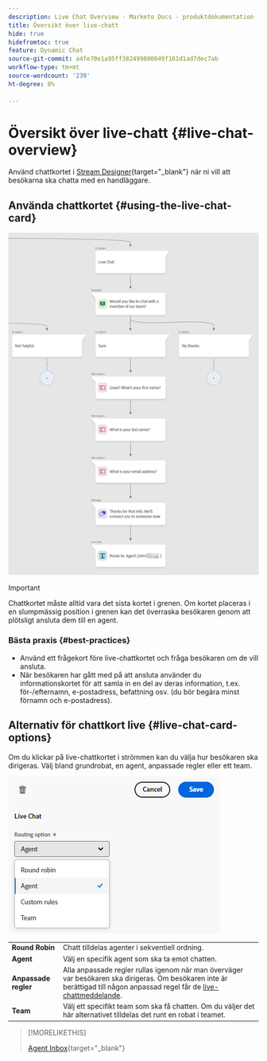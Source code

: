```yaml
---
description: Live Chat Overview - Marketo Docs - produktdokumentation
title: Översikt över live-chatt
hide: true
hidefromtoc: true
feature: Dynamic Chat
source-git-commit: a4fe70e1a95ff382499800049f161d1ad7dec7ab
workflow-type: tm+mt
source-wordcount: '239'
ht-degree: 0%

---
```


# Översikt över live-chatt {#live-chat-overview}

Använd chattkortet i [Stream Designer](/help/marketo/product-docs/demand-generation/dynamic-chat-two/automated-chat/stream-designer.md){target="_blank"} när ni vill att besökarna ska chatta med en handläggare.

## Använda chattkortet {#using-the-live-chat-card}

![](assets/live-chat-overview-1.png)

>[!IMPORTANT]
>
>Chattkortet måste alltid vara det sista kortet i grenen. Om kortet placeras i en slumpmässig position i grenen kan det överraska besökaren genom att plötsligt ansluta dem till en agent.

### Bästa praxis {#best-practices}

* Använd ett frågekort före live-chattkortet och fråga besökaren om de vill ansluta.
* När besökaren har gått med på att ansluta använder du informationskortet för att samla in en del av deras information, t.ex. för-/efternamn, e-postadress, befattning osv. (du bör begära minst förnamn och e-postadress).

## Alternativ för chattkort live {#live-chat-card-options}

Om du klickar på live-chattkortet i strömmen kan du välja hur besökaren ska dirigeras. Välj bland grundrobat, en agent, anpassade regler eller ett team.

![](assets/live-chat-overview-2.png)

<table> 
 <tbody> 
  <tr> 
   <td><b>Round Robin</b></td>
   <td>Chatt tilldelas agenter i sekventiell ordning.</td>
  </tr> 
  <tr> 
   <td><b>Agent</b></td>
   <td>Välj en specifik agent som ska ta emot chatten.</td>
  </tr>
    <tr> 
   <td><b>Anpassade regler</b></td>
   <td>Alla anpassade regler rullas igenom när man överväger var besökaren ska dirigeras. Om besökaren inte är berättigad till någon anpassad regel får de <a href="/help/marketo/product-docs/demand-generation/dynamic-chat-two/setup-and-configuration/agent-management.md#live-chat-fallback" target="_blank">live-chattmeddelande</a>.</td>
  </tr> 
  <tr> 
   <td><b>Team</b></td>
   <td>Välj ett specifikt team som ska få chatten. Om du väljer det här alternativet tilldelas det runt en robat i teamet.</td>
  </tr>
 </tbody> 
</table>

>[!MORELIKETHIS]
>
>[Agent Inbox](/help/marketo/product-docs/demand-generation/dynamic-chat-two/live-chat/agent-inbox.md){target="_blank"}
